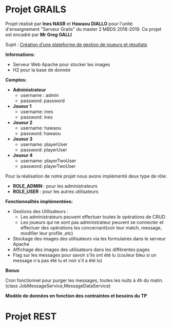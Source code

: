 # Projet GRAILS


Projet réalisé par **Ines NASR** et **Hawaou  DIALLO** pour l'unité d'enseignement "Serveur Grails" du master 2 MBDS 2018-2019.
Ce projet est encadré par **Mr Greg GALLI**

Sujet : [Création d’une plateforme de gestion de joueurs et résultats](http://cours.tokidev.fr/mbds/grails/tp_grails.pdf)

**Informations:**

- Serveur Web Apache pour stocker les images
- H2 pour la base de donnée


**Comptes:**

- **Administrateur**
  - username : admin
  - password: password
- **Joueur 1**
  - username: ines
  - password: ines
- **Joueur 2**
  - username: hawaou
  - password: hawaou
- **Joueur 3**
  - username: playerUser
  - password: playerUser
- **Joueur 4**
  - username: playerTwoUser
  - password: playerTwoUser


Pour la réalisation de notre projet nous avons implémenté deux type de rôle:

- **ROLE\_ADMIN** : pour les administrateurs
- **ROLE\_USER** : pour les autres utilisateurs

**Fonctionnalités implémentées:**

- Gestions des Utilisateurs :
  - Les administrateurs peuvent effectuer toutes le opérations de CRUD
  - Les joueurs qui ne sont pas administrateur peuvent se connecter et effectuer des opérations les concernant(voir leur match, message, modifier leur profile ,etc)
- Stockage des images des  utilisateurs via les formulaires dans le serveur Apache
- Affichage des images des  utilisateurs dans les différentes pages
- Flag sur les messages pour savoir s&#39;ils ont été lu (couleur bleu si un message n&#39;a pas été lu et noir s&#39;il a été lu)


**Bonus**

Cron fonctionnel pour purger les messages, toutes les nuits à 4h du matin.(class JobMessageService,MessageDataService)



**Modèle de données en fonction des contraintes et besoins du TP**



# Projet REST



